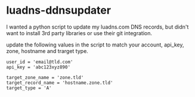 # luadns-ddnsupdater

I wanted a python script to update my luadns.com DNS records, but didn't want to install 3rd party libraries or use their git integration.

update the following values in the script to match your account, api_key, zone, hostname and trarget type. 

```
user_id = 'email@tld.com'
api_key = 'abc123xyz890'

target_zone_name = 'zone.tld'
target_record_name = 'hostname.zone.tld'
target_type = 'A'
```
